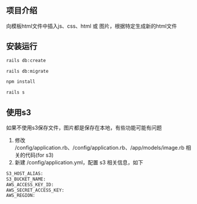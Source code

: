 ## 项目介绍
向模板html文件中插入js、css、html 或 图片，根据特定生成新的html文件

## 安装运行

```sh
rails db:create

rails db:migrate

npm install

rails s
```
## 使用s3
如果不使用s3保存文件，图片都是保存在本地，有些功能可能有问题

1. 修改 /config/application.rb、/config/application.rb、/app/models/image.rb 相关的代码(for s3)
2. 新建 /config/application.yml，配置 s3 相关信息，如下

```sh
S3_HOST_ALIAS:
S3_BUCKET_NAME: 
AWS_ACCESS_KEY_ID: 
AWS_SECRET_ACCESS_KEY: 
AWS_REGION: 
```
